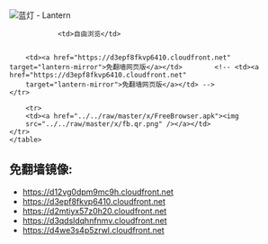 

<img src="../../raw/master/x/8e0a2b81.c82003be.LanternYellow2.png" alt="蓝灯 - Lantern"/>
<table>
    <tr>
                
                <td>自由浏览</td>
        
        
        <td><a href="https://d3epf8fkvp6410.cloudfront.net" target="lantern-mirror">免翻墙网页版</a></td>        <!-- <td><a href="https://d3epf8fkvp6410.cloudfront.net"
        target="lantern-mirror">免翻墙网页版</a></td> -->
    </tr>
    
        <tr>
        <td><a href="../../raw/master/x/FreeBrowser.apk"><img
        src="../../raw/master/x/fb.qr.png" /></a></td>
    </tr>
    </table>

## 免翻墙镜像:

<ul>
<li><a href="https://d12vg0dpm9mc9h.cloudfront.net">https://d12vg0dpm9mc9h.cloudfront.net</a></li>
    <li><a href="https://d3epf8fkvp6410.cloudfront.net">https://d3epf8fkvp6410.cloudfront.net</a></li>
    <li><a href="https://d2mtiyx57z0h20.cloudfront.net">https://d2mtiyx57z0h20.cloudfront.net</a></li>
    <li><a href="https://d3qdsldqhnfnmv.cloudfront.net">https://d3qdsldqhnfnmv.cloudfront.net</a></li>
    <li><a href="https://d4we3s4p5zrwl.cloudfront.net">https://d4we3s4p5zrwl.cloudfront.net</a></li>
    </ul>